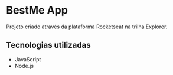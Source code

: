# BestMe App
Projeto criado através da plataforma Rocketseat na trilha Explorer.

## Tecnologias utilizadas

+ JavaScript
+ Node.js
